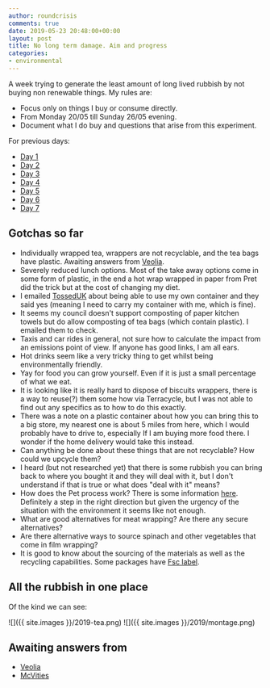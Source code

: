 ```yaml
---
author: roundcrisis
comments: true
date: 2019-05-23 20:48:00+00:00
layout: post
title: No long term damage. Aim and progress
categories:
- environmental
---
```


A week trying to generate the least amount of long lived rubbish by not buying non renewable things. My rules are:

* Focus only on things I buy or consume directly.
* From Monday 20/05 till Sunday 26/05 evening.
* Document what I do buy and questions that arise from this experiment.

For previous days:

* [Day 1](http://www.roundcrisis.com/2019/05/20/no-longter-damage-1/)
* [Day 2](http://www.roundcrisis.com/2019/05/21/no-longter-damage-2/)
* [Day 3](http://www.roundcrisis.com/2019/05/22/no-longer-damage-3/)
* [Day 4](http://www.roundcrisis.com/2019/05/23/no-longter-damage-4/)
* [Day 5](http://www.roundcrisis.com/2019/05/24/no-longer-damage-5/)
* [Day 6](http://www.roundcrisis.com/2019/05/25/no-longer-damage-6/)
* [Day 7](http://www.roundcrisis.com/2019/05/26/no-longer-damage-7/)

## Gotchas so far

* Individually wrapped tea, wrappers are not recyclable, and the tea bags have plastic. Awaiting answers from [Veolia](https://twitter.com/silverSpoon/status/1131620052451635201).
* Severely reduced lunch options. Most of the take away options come in some form of plastic, in the end a hot wrap wrapped in paper from Pret did the trick but at the cost of changing my diet.
* I emailed [TossedUK](https://tosseduk.com/) about being able to use my own container and they said yes (meaning I need to carry my container with me, which is fine).
* It seems my council doesn't support composting of paper kitchen towels but do allow composting of tea bags (which contain plastic). I emailed them to check.
* Taxis and car rides in general, not sure how to calculate the impact from an emissions point of view. If anyone has good links, I am all ears.
* Hot drinks seem like a very tricky thing to get whilst being environmentally friendly.
* Yay for food you can grow yourself. Even if it is just a small percentage of what we eat.
* It is looking like it is really hard to dispose of biscuits wrappers, there is a way to reuse(?) them some how via Terracycle, but I was not able to find out any specifics as to how to do this exactly.
* There was a note on a plastic container about how you can bring this to a big store, my nearest one is about 5 miles from here, which I would probably have to drive to, especially If I am buying more food there.  I wonder if the home delivery would take this instead.
* Can anything be done about these things that are not recyclable? How could we upcycle them?
* I heard (but not researched yet) that there is some rubbish you can bring back to where you bought it and they will deal with it, but I don't understand if that is true or what does "deal with it" means? 
* How does the Pet process work? There is some information [here](https://www.thebalancesmb.com/recycling-polyethylene-terephthalate-pet-2877869). Definitely a step in the right direction but given the urgency of the situation with the environment it seems like not enough.
* What are good alternatives for meat wrapping? Are there any secure alternatives?
* Are there alternative ways to source spinach and other vegetables that come in film wrapping? 
* It is good to know about the sourcing of the materials as well as the recycling capabilities. Some packages have [Fsc label](https://ic.fsc.org/en/choosing-fsc/fsc-labels).

## All the rubbish in one place

Of the kind we can see:

![]({{ site.images }}/2019-tea.png)
![]({{ site.images }}/2019/montage.png)

## Awaiting answers from

* [Veolia](https://twitter.com/silverSpoon/status/1131620052451635201)
* [McVities](https://twitter.com/silverSpoon/status/1131628993147486210)
